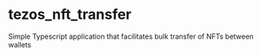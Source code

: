 # tezos_nft_transfer
Simple Typescript application that facilitates bulk transfer of NFTs between wallets
